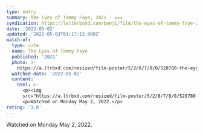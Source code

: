 ```yaml
---
type: entry
summary: The Eyes of Tammy Faye, 2021 - ★★★
syndication: https://letterboxd.com/benji/film/the-eyes-of-tammy-faye-2021/
date: '2022-05-02'
updated: '2022-05-03T01:17:13.000Z'
watch-of:
  type: cite
  name: The Eyes of Tammy Faye
  published: '2021'
  photo: >-
    https://a.ltrbxd.com/resized/film-poster/5/2/8/7/8/0/528780-the-eyes-of-tammy-faye-0-600-0-900-crop.jpg?v=e66b421cb6
  watched-date: '2022-05-02'
  content:
    html: >-
      <p><img
      src="https://a.ltrbxd.com/resized/film-poster/5/2/8/7/8/0/528780-the-eyes-of-tammy-faye-0-600-0-900-crop.jpg?v=e66b421cb6"/></p>
      <p>Watched on Monday May 2, 2022.</p>
rating: '3.0'
---
```

Watched on Monday May 2, 2022.
